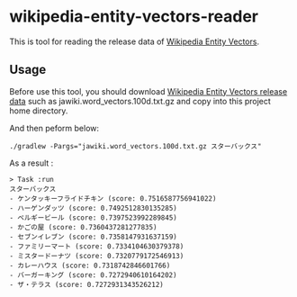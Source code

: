 
# wikipedia-entity-vectors-reader

This is tool for reading the release data of [Wikipedia Entity Vectors](https://github.com/singletongue/WikiEntVec).


## Usage

Before use this tool, you should download [Wikipedia Entity Vectors release data](https://github.com/singletongue/WikiEntVec/releases) such as jawiki.word_vectors.100d.txt.gz and copy into this project home directory.

And then peform below:

```
./gradlew -Pargs="jawiki.word_vectors.100d.txt.gz スターバックス"
```

As a result :

```
> Task :run
スターバックス
- ケンタッキーフライドチキン (score: 0.7516587756941022)
- ハーゲンダッツ (score: 0.7492512830135285)
- ベルギービール (score: 0.7397523992289845)
- かごの屋 (score: 0.7360437281277835)
- セブンイレブン (score: 0.7358147931637159)
- ファミリーマート (score: 0.7334104630379378)
- ミスタードーナツ (score: 0.7320779172546913)
- カレーハウス (score: 0.7318742846601766)
- バーガーキング (score: 0.7272940610164202)
- ザ・テラス (score: 0.7272931343526212)
```


